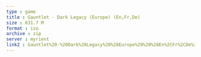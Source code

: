 ```yaml
---
type : game
title : Gauntlet - Dark Legacy (Europe) (En,Fr,De)
size : 631.7 M
format : iso
archive : zip
server : myrient
link2 : Gauntlet%20-%20Dark%20Legacy%20%28Europe%29%20%28En%2CFr%2CDe%29
---
```

